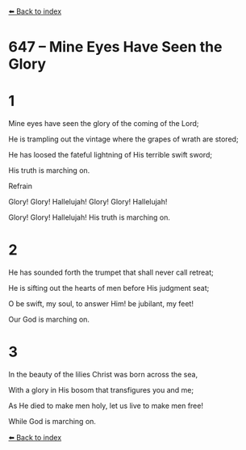 [⬅️ Back to index](../README.md)

# 647 – Mine Eyes Have Seen the Glory





# 1

Mine eyes have seen the glory of the coming of the Lord;

He is trampling out the vintage where the grapes of wrath are stored;

He has loosed the fateful lightning of His terrible swift sword;

His truth is marching on.



Refrain

Glory! Glory! Hallelujah! Glory! Glory! Hallelujah!

Glory! Glory! Hallelujah! His truth is marching on.



# 2

He has sounded forth the trumpet that shall never call retreat;

He is sifting out the hearts of men before His judgment seat;

O be swift, my soul, to answer Him! be jubilant, my feet!

Our God is marching on.



# 3

In the beauty of the lilies Christ was born across the sea,

With a glory in His bosom that transfigures you and me;

As He died to make men holy, let us live to make men free!

While God is marching on.

[⬅️ Back to index](../README.md)
